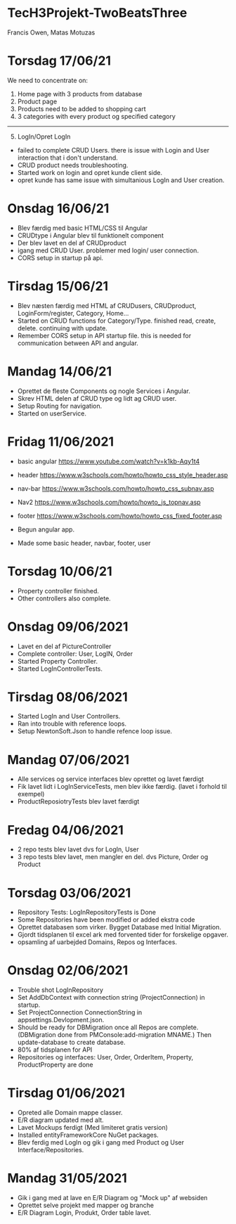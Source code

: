 # TecH3Projekt-TwoBeatsThree
Francis Owen, Matas Motuzas


# Torsdag 17/06/21
We need to concentrate on:
1. Home page with 3 products from database
2. Product page
3. Products need to be added to shopping cart
4. 3 categories with every product og specified category
-------
5. LogIn/Opret LogIn

* failed to complete CRUD Users. there is issue with Login and User interaction that i don't understand.
* CRUD product needs troubleshooting.
*  Started work on login and opret kunde client side.
*  opret kunde has same issue with simultanious LogIn and User creation.



# Onsdag 16/06/21
* Blev færdig med basic HTML/CSS til Angular
* CRUDtype i Angular blev til funktionelt component 
* Der blev lavet en del af CRUDproduct
* igang med CRUD User. problemer med login/ user connection.
* CORS setup in startup på api.


# Tirsdag 15/06/21
* Blev næsten færdig med HTML af CRUDusers, CRUDproduct, LoginForm/register, Category, Home...
* Started on CRUD functions for Category/Type. finished read, create, delete. continuing with update.
* Remember CORS setup in API startup file. this is needed for communication between API and angular.


# Mandag 14/06/21
* Oprettet de fleste Components og nogle Services i Angular.
* Skrev HTML delen af CRUD type og lidt ag CRUD user.
* Setup Routing for navigation.
* Started on userService.


# Fridag 11/06/2021
* basic angular https://www.youtube.com/watch?v=k1kb-Aqy1t4 
* header  https://www.w3schools.com/howto/howto_css_style_header.asp
* nav-bar https://www.w3schools.com/howto/howto_css_subnav.asp
* Nav2    https://www.w3schools.com/howto/howto_js_topnav.asp   
* footer  https://www.w3schools.com/howto/howto_css_fixed_footer.asp

* Begun angular app.
* Made some basic header, navbar, footer, user


# Torsdag 10/06/21
* Property controller finished.
* Other controllers also complete.


# Onsdag 09/06/2021
* Lavet en del af PictureController
* Complete controller: User, LogIN, Order
* Started Property Controller.
* Started LogInControllerTests.


# Tirsdag 08/06/2021
* Started LogIn and User Controllers. 
* Ran into trouble with reference loops.
* Setup NewtonSoft.Json to handle refence loop issue.


# Mandag 07/06/2021
* Alle services og service interfaces blev oprettet og lavet færdigt
* Fik lavet lidt i LogInServiceTests, men blev ikke færdig. (lavet i forhold til exempel)
* ProductReposiotryTests blev lavet færdigt


# Fredag 04/06/2021
* 2 repo tests blev lavet dvs for LogIn, User
* 3 repo tests blev lavet, men mangler en del. dvs Picture, Order og Product


# Torsdag 03/06/2021
* Repository Tests: LogInRepositoryTests is Done
* Some Repositories have been modified or added ekstra code
* Oprettet databasen som virker. Bygget Database med Initial Migration.
* Gjordt tidsplanen til excel ark med forvented tider for forskelige opgaver.
* opsamling af uarbejded Domains, Repos og Interfaces.


# Onsdag 02/06/2021
* Trouble shot LogInRepository
* Set AddDbContext with connection string (ProjectConnection) in startup.
* Set ProjectConnection ConnectionString in appsettings.Devlopment.json.
* Should be ready for DBMigration once all Repos are complete. (DBMigration done from PMConsole:add-migration MNAME.)
 Then update-database to create database.
* 80% af tidsplanen for API
* Repositories og interfaces: User, Order, OrderItem, Property, ProductProperty are done


# Tirsdag 01/06/2021
* Opreted alle Domain mappe classer.
* E/R diagram updated med alt.
* Lavet Mockups ferdigt (Med limiteret gratis version)
* Installed entityFrameworkCore NuGet packages.
* Blev ferdig med LogIn og gik i gang med Product og User Interface/Repositories.


# Mandag 31/05/2021
* Gik i gang med at lave en E/R Diagram og "Mock up" af websiden
* Oprettet selve projekt med mapper og branche
* E/R Diagram Login, Produkt, Order table lavet.
